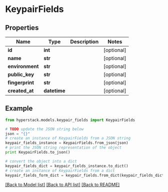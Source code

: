 # KeypairFields


## Properties

Name | Type | Description | Notes
------------ | ------------- | ------------- | -------------
**id** | **int** |  | [optional] 
**name** | **str** |  | [optional] 
**environment** | **str** |  | [optional] 
**public_key** | **str** |  | [optional] 
**fingerprint** | **str** |  | [optional] 
**created_at** | **datetime** |  | [optional] 

## Example

```python
from hyperstack.models.keypair_fields import KeypairFields

# TODO update the JSON string below
json = "{}"
# create an instance of KeypairFields from a JSON string
keypair_fields_instance = KeypairFields.from_json(json)
# print the JSON string representation of the object
print KeypairFields.to_json()

# convert the object into a dict
keypair_fields_dict = keypair_fields_instance.to_dict()
# create an instance of KeypairFields from a dict
keypair_fields_form_dict = keypair_fields.from_dict(keypair_fields_dict)
```
[[Back to Model list]](../README.md#documentation-for-models) [[Back to API list]](../README.md#documentation-for-api-endpoints) [[Back to README]](../README.md)


